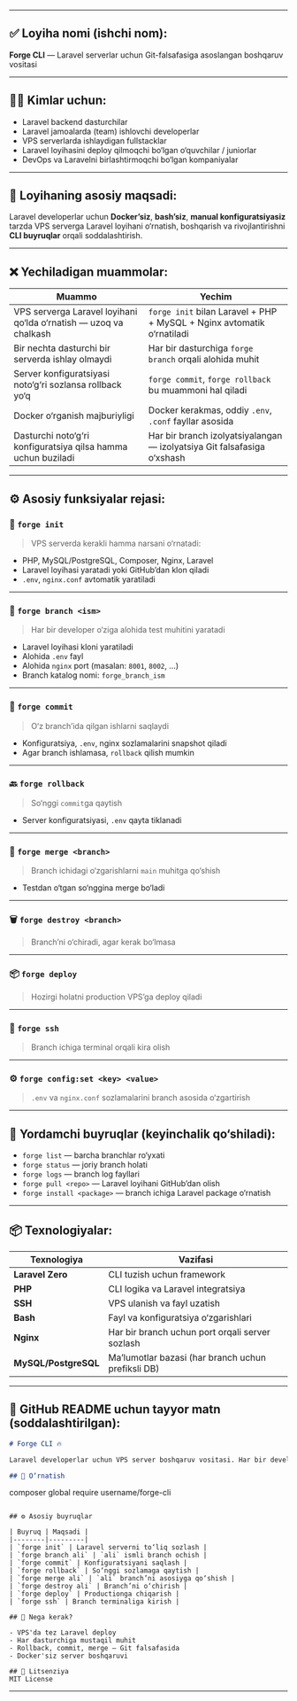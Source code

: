 
---

## ✅ Loyiha nomi (ishchi nom):

**Forge CLI** — Laravel serverlar uchun Git-falsafasiga asoslangan boshqaruv vositasi

---

## 🧑‍💻 Kimlar uchun:

* Laravel backend dasturchilar
* Laravel jamoalarda (team) ishlovchi developerlar
* VPS serverlarda ishlaydigan fullstacklar
* Laravel loyihasini deploy qilmoqchi bo‘lgan o‘quvchilar / juniorlar
* DevOps va Laravelni birlashtirmoqchi bo‘lgan kompaniyalar

---

## 🎯 Loyihaning asosiy maqsadi:

Laravel developerlar uchun **Docker’siz**, **bash’siz**, **manual konfiguratsiyasiz** tarzda VPS serverga Laravel loyihani o‘rnatish, boshqarish va rivojlantirishni **CLI buyruqlar** orqali soddalashtirish.

---

## ❌ Yechiladigan muammolar:

| Muammo                                                            | Yechim                                                                  |
| ----------------------------------------------------------------- | ----------------------------------------------------------------------- |
| VPS serverga Laravel loyihani qo‘lda o‘rnatish — uzoq va chalkash | `forge init` bilan Laravel + PHP + MySQL + Nginx avtomatik o‘rnatiladi  |
| Bir nechta dasturchi bir serverda ishlay olmaydi                  | Har bir dasturchiga `forge branch` orqali alohida muhit                 |
| Server konfiguratsiyasi noto‘g‘ri sozlansa rollback yo‘q          | `forge commit`, `forge rollback` bu muammoni hal qiladi                 |
| Docker o‘rganish majburiyligi                                     | Docker kerakmas, oddiy `.env`, `.conf` fayllar asosida                  |
| Dasturchi noto‘g‘ri konfiguratsiya qilsa hamma uchun buziladi     | Har bir branch izolyatsiyalangan — izolyatsiya Git falsafasiga o‘xshash |

---

## ⚙️ Asosiy funksiyalar rejasi:

### 🔧 `forge init`

> VPS serverda kerakli hamma narsani o‘rnatadi:

* PHP, MySQL/PostgreSQL, Composer, Nginx, Laravel
* Laravel loyihasi yaratadi yoki GitHub’dan klon qiladi
* `.env`, `nginx.conf` avtomatik yaratiladi

---

### 🌿 `forge branch <ism>`

> Har bir developer o‘ziga alohida test muhitini yaratadi

* Laravel loyihasi kloni yaratiladi
* Alohida `.env` fayl
* Alohida `nginx` port (masalan: `8001`, `8002`, ...)
* Branch katalog nomi: `forge_branch_ism`

---

### 💾 `forge commit`

> O‘z branch’ida qilgan ishlarni saqlaydi

* Konfiguratsiya, `.env`, nginx sozlamalarini snapshot qiladi
* Agar branch ishlamasa, `rollback` qilish mumkin

---

### 🔙 `forge rollback`

> So‘nggi `commit`ga qaytish

* Server konfiguratsiyasi, `.env` qayta tiklanadi

---

### 🔁 `forge merge <branch>`

> Branch ichidagi o‘zgarishlarni `main` muhitga qo‘shish

* Testdan o‘tgan so‘nggina merge bo‘ladi

---

### 🗑️ `forge destroy <branch>`

> Branch’ni o‘chiradi, agar kerak bo‘lmasa

---

### 📦 `forge deploy`

> Hozirgi holatni production VPS’ga deploy qiladi

---

### 🔐 `forge ssh`

> Branch ichiga terminal orqali kira olish

---

### ⚙️ `forge config:set <key> <value>`

> `.env` va `nginx.conf` sozlamalarini branch asosida o‘zgartirish

---

## 🧠 Yordamchi buyruqlar (keyinchalik qo‘shiladi):

* `forge list` — barcha branchlar ro‘yxati
* `forge status` — joriy branch holati
* `forge logs` — branch log fayllari
* `forge pull <repo>` — Laravel loyihani GitHub’dan olish
* `forge install <package>` — branch ichiga Laravel package o‘rnatish

---

## 📦 Texnologiyalar:

| Texnologiya          | Vazifasi                                           |
| -------------------- | -------------------------------------------------- |
| **Laravel Zero**     | CLI tuzish uchun framework                         |
| **PHP**              | CLI logika va Laravel integratsiya                 |
| **SSH**              | VPS ulanish va fayl uzatish                        |
| **Bash**             | Fayl va konfiguratsiya o‘zgarishlari               |
| **Nginx**            | Har bir branch uchun port orqali server sozlash    |
| **MySQL/PostgreSQL** | Ma’lumotlar bazasi (har branch uchun prefiksli DB) |

---

## 📄 GitHub README uchun tayyor matn (soddalashtirilgan):

```markdown
# Forge CLI 🔥

Laravel developerlar uchun VPS server boshqaruv vositasi. Har bir developer o‘z branch'ida mustaqil ishlaydi. Git falsafasiga o‘xshash CLI.

## 🔧 O‘rnatish
```

composer global require username/forge-cli

```

## ⚙️ Asosiy buyruqlar

| Buyruq | Maqsadi |
|--------|---------|
| `forge init` | Laravel serverni to‘liq sozlash |
| `forge branch ali` | `ali` ismli branch ochish |
| `forge commit` | Konfiguratsiyani saqlash |
| `forge rollback` | So‘nggi sozlamaga qaytish |
| `forge merge ali` | `ali` branch’ni asosiyga qo‘shish |
| `forge destroy ali` | Branch’ni o‘chirish |
| `forge deploy` | Productionga chiqarish |
| `forge ssh` | Branch terminaliga kirish |

## 🧠 Nega kerak?

- VPS'da tez Laravel deploy
- Har dasturchiga mustaqil muhit
- Rollback, commit, merge – Git falsafasida
- Docker'siz server boshqaruvi

## 🧱 Litsenziya
MIT License
```

---
